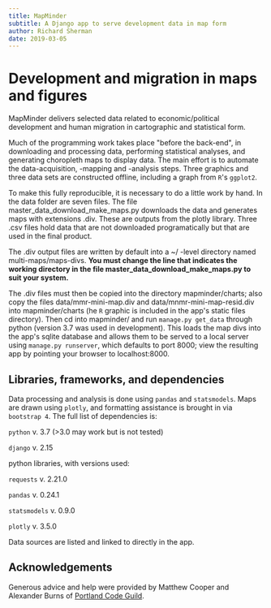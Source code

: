 ```yaml
---
title: MapMinder
subtitle: A Django app to serve development data in map form
author: Richard Sherman
date: 2019-03-05
---
```


# Development and migration in maps and figures
MapMinder delivers selected data related to economic/political development and human migration in cartographic and statistical form. 

Much of the programming work takes place "before the back-end", in downloading and processing data, performing statistical analyses, and generating choropleth maps to display data. The main effort is to automate the data-acquisition, -mapping and -analysis steps. Three graphics and three data sets are constructed offline, including a graph from `R`'s `ggplot2`. 

To make this fully reproducible, it is necessary to do a little work by hand. In the data folder are seven files. The file master_data_download_make_maps.py downloads the data and generates maps with extensions .div. These are outputs from the plotly library. Three .csv files hold data that are not downloaded programatically but that are used in the final product. 

The .div output files are written by default into a ~/ -level directory named multi-maps/maps-divs. **You must change the line that indicates the working directory in the file master_data_download_make_maps.py to suit your system.** 

The .div files must then be copied into the directory mapminder/charts; also copy the files data/mmr-mini-map.div and data/mnmr-mini-map-resid.div into mapminder/charts (he `R` graphic is included in the app's static files directory). Then cd into mapminder/ and run `manage.py get_data` through python (version 3.7 was used in development). This loads the map divs into the app's sqlite database and allows them to be served to a local server using `manage.py runserver`, which defaults to port 8000; view the resulting app by pointing your browser to localhost:8000.

## Libraries, frameworks, and dependencies
Data processing and analysis is done using `pandas` and `statsmodels`. Maps are drawn using `plotly`, and formatting assistance is brought in via `bootstrap 4`. The full list of dependencies is:

`python` v. 3.7 (>3.0 may work but is not tested) 

`django` v. 2.15

python libraries, with versions used:

`requests` v. 2.21.0

`pandas` v. 0.24.1

`statsmodels` v. 0.9.0

`plotly` v. 3.5.0

Data sources are listed and linked to directly in the app. 

## Acknowledgements
Generous advice and help were provided by Matthew Cooper and Alexander Burns of [Portland Code Guild](https://pdxcodeguild.com).

